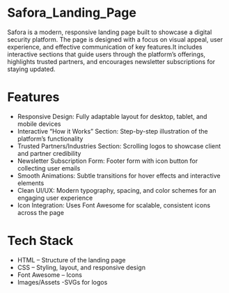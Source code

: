 # Safora_Landing_Page

Safora is a modern, responsive landing page built to showcase a digital security platform. The page is designed with a focus on visual appeal, user experience, and effective communication of key features.It includes interactive sections that guide users through the platform’s offerings, highlights trusted partners, and encourages newsletter subscriptions for staying updated.

# Features

- Responsive Design: Fully adaptable layout for desktop, tablet, and mobile devices
- Interactive “How it Works” Section: Step-by-step illustration of the platform’s functionality
- Trusted Partners/Industries Section: Scrolling logos to showcase client and partner credibility
- Newsletter Subscription Form: Footer form with icon button for collecting user emails
- Smooth Animations: Subtle transitions for hover effects and interactive elements
- Clean UI/UX: Modern typography, spacing, and color schemes for an engaging user experience
- Icon Integration: Uses Font Awesome for scalable, consistent icons across the page

# Tech Stack

- HTML – Structure of the landing page
- CSS – Styling, layout, and responsive design
- Font Awesome – Icons
- Images/Assets -SVGs for logos 
